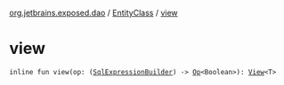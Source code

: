[org.jetbrains.exposed.dao](../index.md) / [EntityClass](index.md) / [view](.)

# view

`inline fun view(op: (`[`SqlExpressionBuilder`](../../org.jetbrains.exposed.sql/-sql-expression-builder/index.md)`) -> `[`Op`](../../org.jetbrains.exposed.sql/-op/index.md)`<Boolean>): `[`View`](../-view/index.md)`<T>`